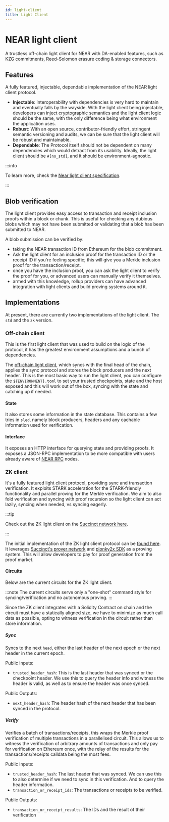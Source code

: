 ```yaml
---
id: light-client
title: Light Client
---
```


# NEAR light client

A trustless off-chain light client for NEAR with DA-enabled features, such as KZG commitments, Reed-Solomon erasure coding & storage connectors.


## Features

A fully featured, injectable, dependable implementation of the NEAR light client protocol.

- **Injectable**: Interoperability with dependencies is very hard to maintain and eventually falls by the wayside.
With the light client being injectable, developers can inject cryptographic semantics and the light client logic should be the same, with the only difference being what environment the application uses.
- **Robust**: With an open source, contributor-friendly effort, stringent semantic versioning and audits, we can be sure that the light client will be robust and maintainable.
- **Dependable**: The Protocol itself should not be dependent on many dependencies which would detract from its usability. Ideally, the light client should be `#[no_std]`, and it should be environment-agnostic.

:::info

To learn more, check the [Near light client specification](https://nomicon.io/ChainSpec/LightClient).

:::

## Blob verification

The light client provides easy access to transaction and receipt inclusion proofs within a block or chunk.
This is useful for checking any dubious blobs which may not have been submitted or validating that a blob has been submitted to NEAR.

A blob submission can be verified by:

- taking the NEAR transaction ID from Ethereum for the blob commitment.
- Ask the light client for an inclusion proof for the transaction ID or the receipt ID if you're feeling specific; this will give you a Merkle inclusion proof for the transaction/receipt.
- once you have the inclusion proof, you can ask the light client to verify the proof for you, or advanced users can manually verify it themselves.
- armed with this knowledge, rollup providers can have advanced integration with light clients and build proving systems around it.

## Implementations

At present, there are currently two implementations of the light client. The `std` and the `zk` version.

### Off-chain client

This is the first light client that was used to build on the logic of the protocol, it has the greatest environment assumptions and a bunch of dependencies.

The [off-chain light client](https://github.com/near/near-light-client/tree/master/bin/client), which syncs with the final head of the chain, applies the sync protocol and stores the block producers and the next header. 
This is the most basic way to run the light client, you can configure the `${ENVIRONMENT}.toml` to set your trusted checkpoints, state and the host exposed and this will work out of the box, syncing with the state and catching up if needed.

#### State

It also stores some information in the state database. This contains a few tries in `sled`, namely block producers, headers and any cachable information used for verification.

#### Interface

It exposes an HTTP interface for querying state and providing proofs.
It exposes a JSON-RPC implementation to be more compatible with users already aware of [NEAR RPC](../5.api/rpc/introduction.md) nodes.

### ZK client

It's a fully featured light client protocol, providing sync and transaction verification. It exploits STARK acceleration for the STARK-friendly functionality and parallel proving for the Merkle verification.
We aim to also fold verification and syncing with proof recursion so the light client can act lazily, syncing when needed, vs syncing eagerly. 

:::tip

Check out the ZK light client on the [Succinct network here](https://alpha.succinct.xyz/near/near-light-client).

:::

The initial implementation of the ZK light client protocol can be [found here](https://github.com/near/near-light-client/tree/master/nearx). It leverages [Succinct's prover network](https://alpha.succinct.xyz/) and [plonky2x SDK](https://github.com/succinctlabs/succinctx) as a proving system.
This will allow developers to pay for proof generation from the proof market.


#### Circuits

Below are the current circuits for the ZK light client.

:::note
The current circuits serve only a "one-shot" command style for syncing/verification and no autonomous proving.
:::

Since the ZK client integrates with a Solidity Contract on chain and the circuit must have a statically aligned size, we have to minimize as much call data as possible, opting to witness verification in the circuit rather than store information.

##### Sync

Syncs to the next `head`, either the last header of the next epoch or the next header in the current epoch.

Public inputs:
- `trusted_header_hash`: This is the last header that was synced or the checkpoint header. We use this to query the header info and witness the header is valid, as well as to ensure the header was once synced.

Public Outputs:
- `next_header_hash`: The header hash of the next header that has been synced in the protocol.

##### Verify

Verifies a batch of transactions/receipts, this wraps the Merkle proof verification of multiple transactions in a parallelised circuit. 
This allows us to witness the verification of arbitrary amounts of transactions and only pay for verification on Ethereum once, with the relay of the results for the transactions/receipts calldata being the most fees.

Public inputs:
- `trusted_header_hash`: The last header that was synced. We can use this to also determine if we need to sync in this verification. And to query the header information.
- `transaction_or_receipt_ids`: The transactions or receipts to be verified.

Public Outputs:
- `transaction_or_receipt_results`: The IDs and the result of their verification 
